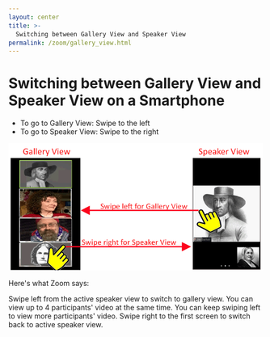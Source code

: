 ```yaml
---
layout: center
title: >-
  Switching between Gallery View and Speaker View
permalink: /zoom/gallery_view.html
---
```


# Switching between Gallery View and Speaker View on a Smartphone

- To go to Gallery View: Swipe to the left
- To go to Speaker View: Swipe to the right

<img class="img-fluid" src="/assets/images/zoom/zmGalleryApp.gif" />

Here's what Zoom says:

Swipe left from the active speaker view to switch to gallery view. You can view up to 4 participants' video at the same time. You can keep swiping left to view more participants' video. Swipe right to the first screen to switch back to active speaker view.
